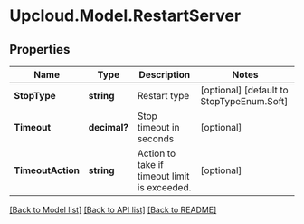 # Upcloud.Model.RestartServer
## Properties

Name | Type | Description | Notes
------------ | ------------- | ------------- | -------------
**StopType** | **string** | Restart type | [optional] [default to StopTypeEnum.Soft]
**Timeout** | **decimal?** | Stop timeout in seconds | [optional] 
**TimeoutAction** | **string** | Action to take if timeout limit is exceeded. | [optional] 

[[Back to Model list]](../README.md#documentation-for-models) [[Back to API list]](../README.md#documentation-for-api-endpoints) [[Back to README]](../README.md)

